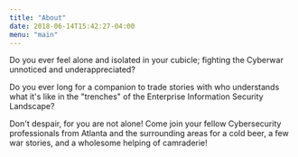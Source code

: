 ```yaml
---
title: "About"
date: 2018-06-14T15:42:27-04:00
menu: "main"
---
```


Do you ever feel alone and isolated in your cubicle; fighting the Cyberwar unnoticed and underappreciated?

Do you ever long for a companion to trade stories with who understands what it's like in the "trenches" of the Enterprise Information Security Landscape?

Don't despair, for you are not alone! Come join your fellow Cybersecurity professionals from Atlanta and the surrounding areas for a cold beer, a few war stories, and a wholesome helping of camraderie!
